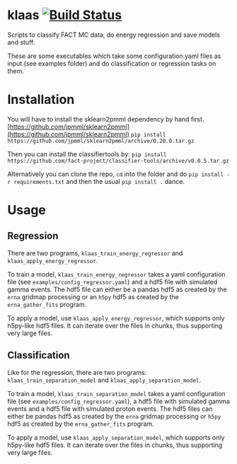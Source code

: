 # klaas [![Build Status](https://travis-ci.org/fact-project/classifier-tools.svg?branch=master)](https://travis-ci.org/fact-project/classifier-tools)

Scripts to classify FACT MC data, do energy regression and save models and stuff.

These are some executables which take some configuration.yaml files as input (see examples folder)
and do classification or regression tasks on them.

# Installation

You will have to install the sklearn2pmml dependency by hand first.
[https://github.com/jpmml/sklearn2pmml](https://github.com/jpmml/sklearn2pmml)
`pip install https://github.com/jpmml/sklearn2pmml/archive/0.20.0.tar.gz`

Then you can install the classifiertools by:
`pip install https://github.com/fact-project/classifier-tools/archive/v0.0.5.tar.gz`

Alternatively you can clone the repo, `cd` into the folder and do `pip install -r requirements.txt` and then the usual `pip install .` dance.


# Usage 

## Regression

There are two programs, `klaas_train_energy_regressor` and `klaas_apply_energy_regressor`.

To train a model, `klaas_train_energy_regressor` takes a yaml configuration file
(see `examples/config_regressor.yaml`) and a hdf5 file with simulated gamma events. 
The hdf5 file can either be a pandas hdf5 as created by the `erna` gridmap processing
or an `h5py` hdf5 as created by the `erna_gather_fits` program.

To apply a model, use `klaas_apply_energy_regressor`, which supports
only h5py-like hdf5 files. 
It can iterate over the files in chunks, thus supporting very large files.


## Classification

Like for the regression, there are two programs: `klaas_train_separation_model` and `klaas_apply_separation_model`.

To train a model, `klaas_train_separation_model` takes a yaml configuration file
(see `examples/config_regressor.yaml`), a hdf5 file with simulated gamma events and 
a hdf5 file with simulated proton events. 
The hdf5 files can either be pandas hdf5 as created by the `erna` gridmap processing
or `h5py` hdf5 as created by the `erna_gather_fits` program.

To apply a model, use `klaas_apply_separation_model`, which supports
only h5py-like hdf5 files. 
It can iterate over the files in chunks, thus supporting very large files.
